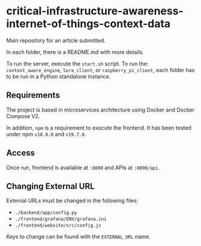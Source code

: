 # critical-infrastructure-awareness-internet-of-things-context-data

Main repository for an article submitted.

In each folder, there is a README.md with more details.

To run the server, execute the `start.sh` script. To run the: `context_aware_engine`, `lora_client`,
or `raspberry_pi_client`, each folder has to be run in a Python standalone instance.

## Requirements

The project is based in microservices architecture using Docker and Docker Compose V2.

In addition, `npm` is a requirement to execute the frontend. It has been tested under npm `v18.0.0` and `v19.7.0`.

## Access

Once run, frontend is available at `:8000` and APIs at `:8000/api`.

## Changing External URL

External URLs must be changed in the following files:

- `./backend/app/config.py`
- `./frontend/grafana/ENV/grafana.ini`
- `./frontend/website/src/config.js`

Keys to change can be found with the `EXTERNAL_URL` name.
